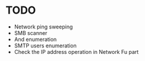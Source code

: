 # TODO

- Network ping sweeping
- SMB scanner
- And enumeration
- SMTP users enumeration
- Check the IP address operation in Network Fu part

